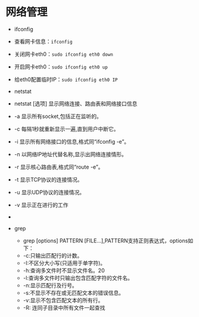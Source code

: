 # 网络管理
 + ifconfig
  +  查看网卡信息：`ifconfig`
  +  关闭网卡eth0：`sudo ifconfig eth0 down`
  +  开启网卡eth0：`sudo ifconfig eth0 up`
  +  给eth0配置临时IP：`sudo ifconfig eth0 IP`

 + netstat
  +  netstat [选项] 显示网络连接、路由表和网络接口信息
  +  -a 显示所有socket,包括正在监听的。
  +  -c 每隔1秒就重新显示一遍,直到用户中断它。
  +  -i 显示所有网络接口的信息,格式同“ifconfig -e”。
  +  -n 以网络IP地址代替名称,显示出网络连接情形。
  +  -r 显示核心路由表,格式同“route -e”。
  +  -t 显示TCP协议的连接情况。
  +  -u 显示UDP协议的连接情况。
  +  -v 显示正在进行的工作
 +



+ grep
  +  grep [options] PATTERN [FILE...],PATTERN支持正则表达式，options如下：
  +  -c:只输出匹配行的计数。
  +  -I:不区分大小写(只适用于单字符)。
  +  -h:查询多文件时不显示文件名。20
  +  -l:查询多文件时只输出包含匹配字符的文件名。
  +  -n:显示匹配行及行号。
  +  -s:不显示不存在或无匹配文本的错误信息。
  +  -v:显示不包含匹配文本的所有行。
  +  -R: 连同子目录中所有文件一起查找
